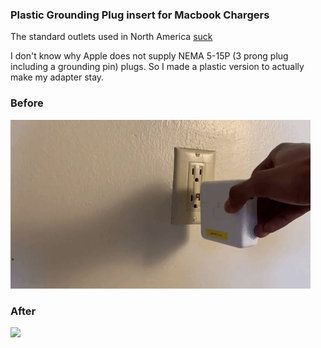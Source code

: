 ### Plastic Grounding Plug insert for Macbook Chargers 

The standard outlets used in North America [suck](https://youtu.be/6Dd6_TghcE0?t=436)

I don't know why Apple does not supply NEMA 5-15P (3 prong plug including a grounding pin) plugs. So I made a plastic version to actually make my adapter stay. 

### Before
![](img/before_Straight.gif)
### After
![](img/after.gif)

